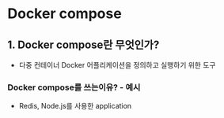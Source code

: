 # Docker compose

## 1. Docker compose란 무엇인가?
- 다중 컨테이너 Docker 어플리케이션을 정의하고 실행하기 위한 도구

### Docker compose를 쓰는이유? - 예시
- Redis, Node.js를 사용한 application